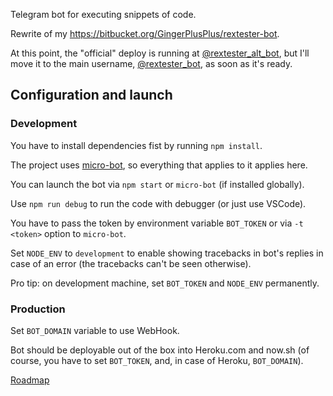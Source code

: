 Telegram bot for executing snippets of code.

Rewrite of my https://bitbucket.org/GingerPlusPlus/rextester-bot.

At this point, the "official" deploy is running at [@rextester_alt_bot],
but I'll move it to the main username, [@rextester_bot], as soon as it's ready.

## Configuration and launch ##

### Development ###

You have to install dependencies fist by running `npm install`.

The project uses [micro-bot], so everything that applies to it applies here.

You can launch the bot via `npm start` or `micro-bot` (if installed globally).

Use `npm run debug` to run the code with debugger (or just use VSCode).

You have to pass the token by environment variable `BOT_TOKEN`
or via `-t <token>` option to `micro-bot`.

Set `NODE_ENV` to `development`
to enable showing tracebacks in bot's replies in case of an error
(the tracebacks can't be seen otherwise).

Pro tip: on development machine, set `BOT_TOKEN` and `NODE_ENV` permanently.


### Production ##

Set `BOT_DOMAIN` variable to use WebHook.

Bot should be deployable out of the box into Heroku.com and now.sh
(of course, you have to set `BOT_TOKEN`, and, in case of Heroku, `BOT_DOMAIN`).

[Roadmap]


[@rextester_alt_bot]: https://t.me/rextester_alt_bot
[@rextester_bot]: https://t.me/rextester_bot
[micro-bot]: https://github.com/telegraf/micro-bot
[Roadmap]: https://github.com/GingerPlusPlus/Rextester-bot-v3/projects/1

